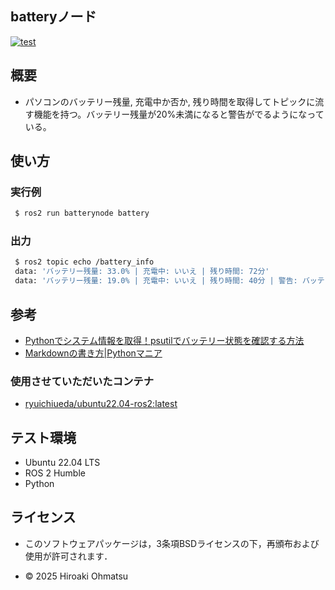 ## batteryノード
[![test](https://github.com/HIRO20040/batterynode/actions/workflows/test.yml/badge.svg)](https://github.com/HIRO20040/batterynode/actions/workflows/test.yml)


## 概要
- パソコンのバッテリー残量, 充電中か否か, 残り時間を取得してトピックに流す機能を持つ。バッテリー残量が20%未満になると警告がでるようになっている。


## 使い方

### 実行例

```bash
 $ ros2 run batterynode battery
```

### 出力

```bash
 $ ros2 topic echo /battery_info
 data: 'バッテリー残量: 33.0% | 充電中: いいえ | 残り時間: 72分'
 data: 'バッテリー残量: 19.0% | 充電中: いいえ | 残り時間: 40分 | 警告: バッテリー残量が20%を下回りました！'　
```

## 参考
- [Pythonでシステム情報を取得！psutilでバッテリー状態を確認する方法](https://ameblo.jp/fiender/entry-12880810651.html)
- [Markdownの書き方|Pythonマニア](https://pythonmaniac.com/markdown/)

### 使用させていただいたコンテナ
- [ryuichiueda/ubuntu22.04-ros2:latest](https://hub.docker.com/r/ryuichiueda/ubuntu22.04-ros2)


## テスト環境
- Ubuntu 22.04 LTS
- ROS 2 Humble
- Python


## ライセンス
- このソフトウェアパッケージは，3条項BSDライセンスの下，再頒布および使用が許可されます．

- © 2025 Hiroaki Ohmatsu

